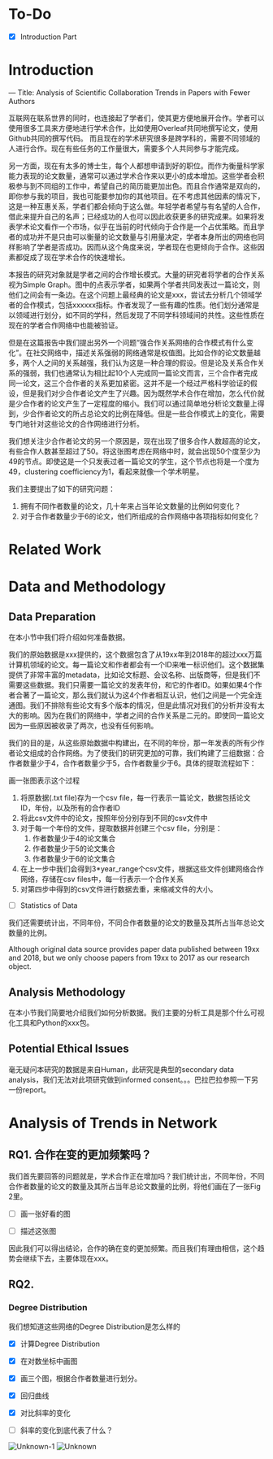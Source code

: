 # To-Do

* [x] Introduction Part

# Introduction

— Title: Analysis of Scientific Collaboration Trends in Papers with Fewer Authors

互联网在联系世界的同时，也连接起了学者们，使其更方便地展开合作。学者可以使用很多工具来方便地进行学术合作，比如使用Overleaf共同地撰写论文，使用Github共同的撰写代码。
而且现在的学术研究很多是跨学科的，需要不同领域的人进行合作。现在有些任务的工作量很大，需要多个人共同参与才能完成。

另一方面，现在有太多的博士生，每个人都想申请到好的职位。而作为衡量科学家能力表现的论文数量，通常可以通过学术合作来以更小的成本增加。这些学者会积极参与到不同组的工作中，希望自己的简历能更加出色。而且合作通常是双向的，即你参与我的项目，我也可能要参加你的其他项目。在不考虑其他因素的情况下，这是一种互惠关系，学者们都会倾向于这么做。年轻学者希望与有名望的人合作，借此来提升自己的名声；已经成功的人也可以因此收获更多的研究成果。如果将发表学术论文看作一个市场，似乎在当前的时代倾向于合作是一个占优策略。而且学者的成功并不是只由可以衡量的论文数量与引用量决定，学者本身所出的网络也同样影响了学者是否成功。因而从这个角度来说，学者现在也更倾向于合作。这些因素都促成了现在学术合作的快速增长。

本报告的研究对象就是学者之间的合作增长模式。大量的研究者将学者的合作关系视为Simple Graph。图中的点表示学者，如果两个学者共同发表过一篇论文，则他们之间会有一条边。在这个问题上最经典的论文是xxx，尝试去分析几个领域学者的合作模式，包括xxxxxx指标。作者发现了一些有趣的性质。他们划分通常是以领域进行划分，如不同的学科，然后发现了不同学科领域间的共性。这些性质在现在的学者合作网络中也能被验证。

但是在这篇报告中我们提出另外一个问题“强合作关系网络的合作模式有什么变化”。在社交网络中，描述关系强弱的网络通常是权值图。比如合作的论文数量越多，两个人之间的关系越强，我们认为这是一种合理的假设。但是论及关系合作关系的强弱，我们也通常认为相比起10个人完成同一篇论文而言，三个合作者完成同一论文，这三个合作者的关系更加紧密。这并不是一个经过严格科学验证的假设，但是我们对少合作者论文产生了兴趣。因为既然学术合作在增加，怎么代价就是少合作者的论文产生了一定程度的缩小。我们可以通过简单地分析论文数量上得到，少合作者论文的所占总论文的比例在降低。但是一些合作模式上的变化，需要专门地针对这些论文的合作网络进行分析。

我们想关注少合作者论文的另一个原因是，现在出现了很多合作人数超高的论文，有些合作人数甚至超过了50。将这张图考虑在网络中时，就会出现50个度至少为49的节点。即使这是一个只发表过者一篇论文的学生，这个节点也将是一个度为49，clustering coefficiency为1，看起来就像一个学术明星。

我们主要提出了如下的研究问题：

1. 拥有不同作者数量的论文，几十年来占当年论文数量的比例如何变化？
2. 对于合作者数量少于6的论文，他们所组成的合作网络中各项指标如何变化？


# Related Work


# Data and Methodology

## Data Preparation

在本小节中我们将介绍如何准备数据。

我们的原始数据是xxx提供的，这个数据包含了从19xx年到2018年的超过xxx万篇计算机领域的论文。每一篇论文和作者都会有一个ID来唯一标识他们。这个数据集提供了非常丰富的metadata，比如论文标题、会议名称、出版商等，但是我们不需要这些数据。我们只需要一篇论文的发表年份，和它的作者ID。如果如果4个作者合著了一篇论文，那么我们就认为这4个作者相互认识，他们之间是一个完全连通图。我们不排除有些论文有多个版本的情况，但是此情况对我们的分析并没有太大的影响。因为在我们的网络中，学者之间的合作关系是二元的。即使同一篇论文因为一些原因被收录了两次，也没有任何影响。

我们的目的是，从这些原始数据中构建出，在不同的年份，那一年发表的所有少作者论文组成的合作网络。为了使我们的研究更加的可靠，我们构建了三组数据：合作者数量少于4，合作者数量少于5，合作者数量少于6。具体的提取流程如下：

画一张图表示这个过程

1. 将原数据(.txt file)存为一个csv file，每一行表示一篇论文，数据包括论文ID，年份，以及所有的合作者ID
2. 将此csv文件中的论文，按照年份分别存到不同的csv文件中
3. 对于每一个年份的文件，提取数据并创建三个csv file，分别是：
    1. 作者数量少于4的论文集合
    2. 作者数量少于5的论文集合
    3. 作者数量少于6的论文集合
4. 在上一步中我们会得到3*year_range个csv文件，根据这些文件创建网络合作网络，存储在csv files中，每一行表示一个合作关系
5. 对第四步中得到的csv文件进行数据去重，来缩减文件的大小。

* [ ] Statistics of Data


我们还需要统计出，不同年份，不同合作者数量的论文的数量及其所占当年总论文数量的比例。

Although original data source provides paper data published between 19xx and 2018, but we only choose papers from 19xx to 2017 as our research object.
## Analysis Methodology

在本小节我们简要地介绍我们如何分析数据。我们主要的分析工具是那个什么可视化工具和Python的xxx包。



## Potential Ethical Issues

毫无疑问本研究的数据是来自Human，此研究是典型的secondary data analysis，我们无法对此项研究做到informed consent。。。巴拉巴拉参照一下另一份report。

# Analysis of Trends in Network

## RQ1. 合作在变的更加频繁吗？

我们首先要回答的问题就是，学术合作正在增加吗？我们统计出，不同年份，不同合作者数量的论文的数量及其所占当年总论文数量的比例，将他们画在了一张Fig 2里。

* [ ] 画一张好看的图

* [ ] 描述这张图

因此我们可以得出结论，合作的确在变的更加频繁。而且我们有理由相信，这个趋势会继续下去，主要体现在xxx。

## RQ2. 


### Degree Distribution

我们想知道这些网络的Degree Distribution是怎么样的

* [x] 计算Degree Distribution
* [x] 在对数坐标中画图
* [x] 画三个图，根据合作者数量进行划分。
* [x] 回归曲线
* [x] 对比斜率的变化
* [ ] 斜率的变化到底代表了什么？




![Unknown-1](https://i.imgur.com/xEzzEYl.png)
![Unknown](https://i.imgur.com/ZWWMjMR.png)


